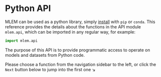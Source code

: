# Python API

MLEM can be used as a python library, simply [install](/doc/install) with `pip` or `conda`. This reference provides the details about the functions in the API module `mlem.api`, which can be imported in any regular way, for example:

```py
import mlem.api
```

The purpose of this API is to provide programmatic access to operate on models and datasets from Python code.

Please choose a function from the navigation sidebar to the left, or click the `Next` button below to jump into the first one ↘
